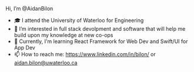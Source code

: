 Hi, I’m @AidanBilon
- 🎓 I attend the University of Waterloo for Engineering
- 🧠 I’m interested in full stack devolpment and software that will help me build upon my knowledge at new co-ops
- 🌱 Currently, I'm learning React Framework for Web Dev and Swift/UI for App Dev
- 📫 How to reach me: https://www.linkedin.com/in/bilon/ or aidan.bilon@uwaterloo.ca
